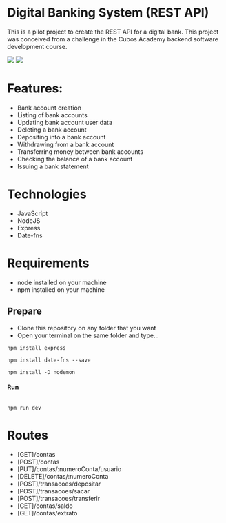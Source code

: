 # Digital Banking System (REST API)

This is a pilot project to create the REST API for a digital bank. This project was conceived from a challenge in the Cubos Academy backend software development course.

<img src="https://github.com/dosilva425/Sistema-Bancario-Digital-API-REST-/blob/main/prints/print%201.png">
<img src="https://github.com/dosilva425/Sistema-Bancario-Digital-API-REST-/blob/main/prints/print%202.png">

# Features:

- Bank account creation
- Listing of bank accounts
- Updating bank account user data
- Deleting a bank account
- Depositing into a bank account
- Withdrawing from a bank account
- Transferring money between bank accounts
- Checking the balance of a bank account
- Issuing a bank statement

# Technologies

- JavaScript
- NodeJS
- Express
- Date-fns

# Requirements

- node installed on your machine
- npm installed on your machine

## Prepare

- Clone this repository on any folder that you want
- Open your terminal on the same folder and type...

```
npm install express

npm install date-fns --save

npm install -D nodemon
```

#### Run

```

npm run dev

```

# Routes

- [GET]/contas
- [POST]/contas
- [PUT]/contas/:numeroConta/usuario
- [DELETE]/contas/:numeroConta
- [POST]/transacoes/depositar
- [POST]/transacoes/sacar
- [POST]/transacoes/transferir
- [GET]/contas/saldo
- [GET]/contas/extrato
